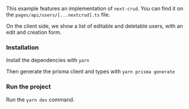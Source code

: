 This example features an implementation of `next-crud`. You can find it on the `pages/api/users/[...nextcrud].ts` file.

On the client side, we show a list of editable and deletable users, with an edit and creation form.

### Installation

Install the dependencies with `yarn`

Then generate the prisma client and types with `yarn prisma generate`

### Run the project

Run the `yarn dev` command.
